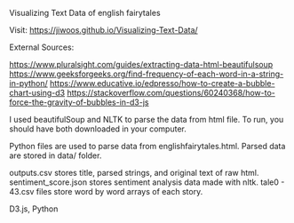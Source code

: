 Visualizing Text Data of english fairytales

Visit: https://jiwoos.github.io/Visualizing-Text-Data/

External Sources:

https://www.pluralsight.com/guides/extracting-data-html-beautifulsoup
https://www.geeksforgeeks.org/find-frequency-of-each-word-in-a-string-in-python/
https://www.educative.io/edpresso/how-to-create-a-bubble-chart-using-d3
https://stackoverflow.com/questions/60240368/how-to-force-the-gravity-of-bubbles-in-d3-js


I used beautifulSoup and NLTK to parse the data from html file. To run, you should have both downloaded in your computer.

Python files are used to parse data from englishfairytales.html.
Parsed data are stored in data/ folder.

outputs.csv stores title, parsed strings, and original text of raw html.
sentiment_score.json stores sentiment analysis data made with nltk.
tale0 - 43.csv files store word by word arrays of each story.

D3.js, Python
